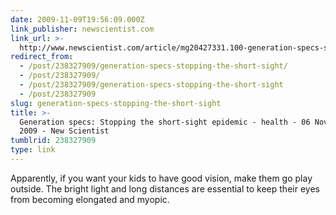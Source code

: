 ```yaml
---
date: 2009-11-09T19:56:09.000Z
link_publisher: newscientist.com
link_url: >-
  http://www.newscientist.com/article/mg20427331.100-generation-specs-stopping-the-shortsight-epidemic.html
redirect_from:
  - /post/238327909/generation-specs-stopping-the-short-sight/
  - /post/238327909/
  - /post/238327909/generation-specs-stopping-the-short-sight
  - /post/238327909
slug: generation-specs-stopping-the-short-sight
title: >-
  Generation specs: Stopping the short-sight epidemic - health - 06 November
  2009 - New Scientist
tumblrid: 238327909
type: link
---
```

<p>Apparently, if you want your kids to have good vision, make them go play outside. The bright light and long distances are essential to keep their eyes from becoming elongated and myopic.</p>
